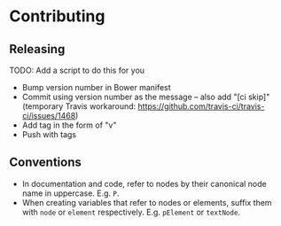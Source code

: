 # Contributing

## Releasing
TODO: Add a script to do this for you

* Bump version number in Bower manifest
* Commit using version number as the message – also add "[ci skip]" (temporary
  Travis workaround: https://github.com/travis-ci/travis-ci/issues/1468)
* Add tag in the form of "v<version number>"
* Push with tags

## Conventions
* In documentation and code, refer to nodes by their canonical node name in
  uppercase. E.g. `P`.
* When creating variables that refer to nodes or elements, suffix them with
  `node` or `element` respectively. E.g. `pElement` or `textNode`.
